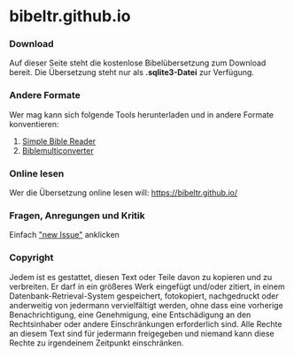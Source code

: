 # bibeltr.github.io

### Download
Auf dieser Seite steht die kostenlose Bibelübersetzung zum Download bereit.
Die Übersetzung steht nur als **.sqlite3-Datei** zur Verfügung.

### Andere Formate
Wer mag kann sich folgende Tools herunterladen und in andere Formate konventieren:
1. [Simple Bible Reader](https://trumpet-call.org/simplebiblereader/)
2. [Biblemulticonverter](https://github.com/schierlm/BibleMultiConverter)

### Online lesen
Wer die Übersetzung online lesen will: https://bibeltr.github.io/

### Fragen, Anregungen und Kritik
Einfach ["new Issue"](https://github.com/bibeltr/bibeltr.github.io/issues/new) anklicken

### Copyright
Jedem ist es gestattet, diesen Text oder Teile davon zu kopieren und zu verbreiten. Er darf in ein größeres Werk eingefügt und/oder zitiert, in einem Datenbank-Retrieval-System gespeichert, fotokopiert, nachgedruckt oder anderweitig von jedermann vervielfältigt werden, ohne dass eine vorherige Benachrichtigung, eine Genehmigung, eine Entschädigung an den Rechtsinhaber oder andere Einschränkungen erforderlich sind. Alle Rechte an diesem Text sind für jedermann freigegeben und niemand kann diese Rechte zu irgendeinem Zeitpunkt einschränken.

